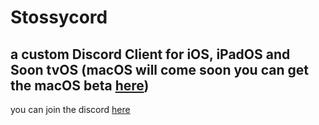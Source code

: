 # Stossycord
## a custom Discord Client for iOS, iPadOS and Soon tvOS (macOS will come soon you can get the macOS beta [here](https://github.com/stossy11/Stossycord/releases/tag/0.0.1))


you can join the discord [here](https://discord.com/invite/sNzwHGDVEJ)

